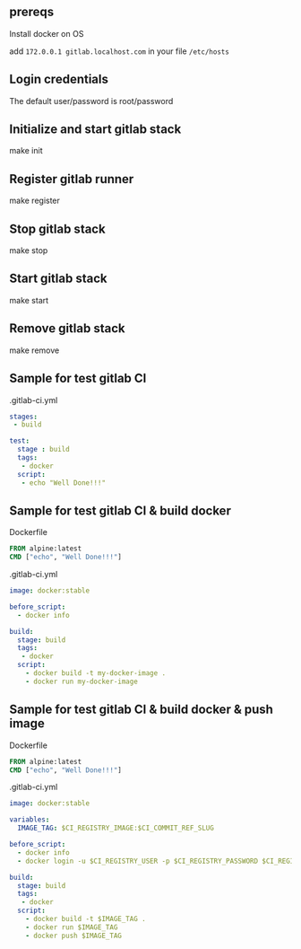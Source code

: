 ## prereqs

Install docker on OS

add `172.0.0.1 gitlab.localhost.com` in your file `/etc/hosts`

## Login credentials

The default user/password is root/password

## Initialize and start gitlab stack

make init

## Register gitlab runner

make register

## Stop gitlab stack

make stop

## Start gitlab stack

make start

## Remove gitlab stack

make remove

## Sample for test gitlab CI

.gitlab-ci.yml

```yaml
stages:
 - build

test:
  stage : build
  tags:
   - docker
  script:
   - echo "Well Done!!!"
```

## Sample for test gitlab CI & build docker

Dockerfile

```Dockerfile
FROM alpine:latest
CMD ["echo", "Well Done!!!"]
```

.gitlab-ci.yml

```yaml
image: docker:stable

before_script:
  - docker info

build:
  stage: build
  tags:
   - docker    
  script:
    - docker build -t my-docker-image .
    - docker run my-docker-image
```

## Sample for test gitlab CI & build docker & push image

Dockerfile

```Dockerfile
FROM alpine:latest
CMD ["echo", "Well Done!!!"]
```

.gitlab-ci.yml

```yaml
image: docker:stable

variables:
  IMAGE_TAG: $CI_REGISTRY_IMAGE:$CI_COMMIT_REF_SLUG

before_script:
  - docker info
  - docker login -u $CI_REGISTRY_USER -p $CI_REGISTRY_PASSWORD $CI_REGISTRY  

build:
  stage: build
  tags:
   - docker    
  script:
    - docker build -t $IMAGE_TAG .
    - docker run $IMAGE_TAG
    - docker push $IMAGE_TAG
```